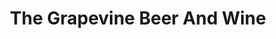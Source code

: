 ---
title: "The Grapevine Beer And Wine"
url: /harvard/the-grapevine-beer-and-wine/
shop: Spirituosen
---